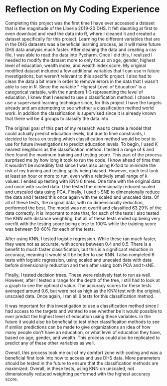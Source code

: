 # Reflection on My Coding Experience

Completing this project was the first time I have ever accessed a dataset that is the magnitude of the Liberia 2019-20 DHS. It felt daunting at first to even download and read the data into R, where I cleaned it and created a dataset specifically for this project. Learning the different variables that are in the DHS datasets was a beneficial learning process, as it will make future DHS data analysis much faster. After cleaning the data and creating a csv file, I was able to read the data into Pycharm. Once I did this, I realized I needed to modify the dataset more to only focus on age, gender, highest level of education, wealth index, and wealth index score. My original modified dataset included a few additional variables that I can use in future investigations, but weren't relevant to this specific project. I also had to clean the data a bit more in order to remove errors in the data that I wasn't able to see in R. Since the variable " Highest Level of Education” is a categorical variable, with the numbers 1-3 representing the level of education, I knew that I needed to use a classification method. I chose to use a supervised learning technique since, for this project I have the targets already and am attempting to see whether a classification method world work. In addition the classification is supervised since it is already known that there will be 4 groups to classify the data into.

The original goal of this part of my research was to create a model that could actually predict education levels, but due to time constraints, I decided to focus on testing which classification method would be best to use for future investigations to predict education levels. To begin, I used K nearest neighbors as the classification method. I tested a range of k and then found the maximum training and testing score. This part of the process surprised me by how long it took to run the code. I know ahead of time that it wouldn't be incredibly fast since I was also using K-fold to minimize the risk of my training and testing splits being biased. However, each test took at least an hour or more to run, even with a relatively small range of k values. I ended up testing with KNN 6 times. One time with the original data and once with scaled data. I the tested the dimensionally reduced scaled and unscaled data using PCA. Finally, I used t-SNE to dimensionally reduce the data and I tested this once again with the scaled and unscaled data. Of all of these tests, the original data, with no dimensionally reduction, performed the best. The model was not overfit and classified 63.29% of the data correctly. It is important to note that, for each of the tests I also tested the KNN with distance weighting, but all of these tests ended up being very overfit with the testing score being close to 100% while the training score was between 50-60% for each of the tests.

After using KNN, I tested logistic regression. While these ran much faster, they were not as accurate, with scores between 0.4 and 0.5. There is a benefit to much faster classification, but this is a significant reduction in accuracy, meaning it would still be better to use KNN. I also completed 6 tests with logistic regression, using scaled and unscaled data with data before dimensionally reduction and then after using both PCA and t-sNE.

Finally, I tested decision trees. These were relatively fast to run as well. However, after I tested a range for the depth of the tree, I still had to look at a graph to see the optimal d value. The accuracy scores for these tests averaged around 0.6, but were not as high as the KNN test with the original, unscaled data. Once again, I ran all 6 tests for this classification method.

It was important for this investigation to use a classification method since I had access to the targets and wanted to see whether be it would possible to ever predict the highest level of education using these variables. In the future it would also be beneficial to test other classificaiton methods to see if similar predictions can be made to give organizations an idea of how many people don't have an education, or what level of education they have, based on age, gender, and wealth. This process could also be replicated to predict any of these other variables as well.

Overall, this process took me out of my comfort zone with coding and was a beneficial first look into how to access and use DHS data. More parameters should be tested in the future to ensure that the classification methods are maximized. Overall, in these tests, using KNN on unscaled, not dimensionally reduced weighting performed with the highest accuracy score.
